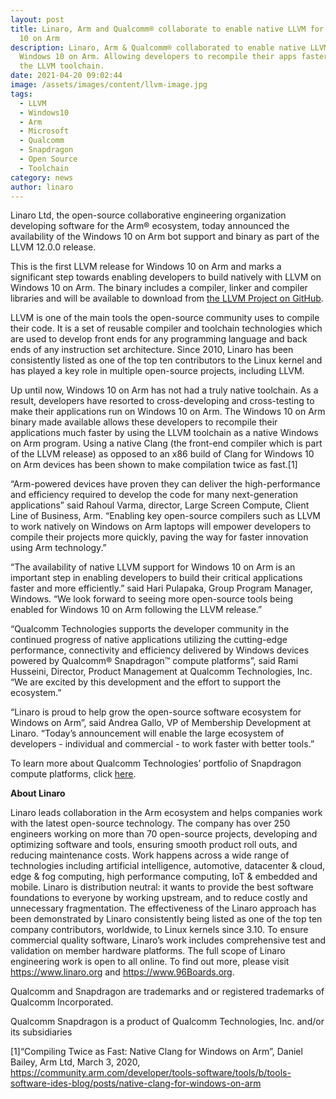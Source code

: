 ```yaml
---
layout: post
title: Linaro, Arm and Qualcomm® collaborate to enable native LLVM for Windows
  10 on Arm
description: Linaro, Arm & Qualcomm® collaborated to enable native LLVM for
  Windows 10 on Arm. Allowing developers to recompile their apps faster by using
  the LLVM toolchain.
date: 2021-04-20 09:02:44
image: /assets/images/content/llvm-image.jpg
tags:
  - LLVM
  - Windows10
  - Arm
  - Microsoft
  - Qualcomm
  - Snapdragon
  - Open Source
  - Toolchain
category: news
author: linaro
---
```

Linaro Ltd, the open-source collaborative engineering organization developing software for the Arm® ecosystem, today announced the availability of the Windows 10 on Arm bot support and binary as part of the LLVM 12.0.0 release. 

This is the first LLVM release for Windows 10 on Arm and marks a significant step towards enabling developers to build natively with LLVM on Windows 10 on  Arm. The binary includes a compiler, linker and compiler libraries and will be available to download from [the LLVM Project on GitHub](https://github.com/llvm/llvm-project/releases).

LLVM is one of the main tools the open-source community uses to compile their code. It is a set of reusable compiler and toolchain technologies which are used to develop front ends for any programming language and back ends of any instruction set architecture. Since 2010, Linaro has been consistently listed as one of the top ten contributors to the Linux kernel and has played a key role in multiple open-source projects, including LLVM.

Up until now, Windows 10 on Arm has not had a truly native toolchain. As a result, developers have resorted to cross-developing and cross-testing to make their applications run on Windows 10 on Arm. The Windows 10 on Arm binary made available allows these developers to recompile their applications much faster by using the LLVM toolchain as a native Windows on Arm program. Using a native Clang (the front-end compiler which is part of the LLVM release) as opposed to an x86 build of Clang for Windows 10 on Arm devices has been shown to make compilation twice as fast.\[1]

“Arm-powered devices have proven they can deliver the high-performance and efficiency required to develop the code for many next-generation applications” said Rahoul Varma, director, Large Screen Compute, Client Line of Business, Arm. “Enabling key open-source compilers such as LLVM to work natively on Windows on Arm laptops will empower developers to compile their projects more quickly, paving the way for faster innovation using Arm technology.”

“The availability of native LLVM support for Windows 10 on Arm is an important step in enabling developers to build their critical applications faster and more efficiently.” said Hari Pulapaka, Group Program Manager, Windows. “We look forward to seeing more open-source tools being enabled for Windows 10 on Arm following the LLVM release.”

“Qualcomm Technologies supports the developer community in the continued progress of native applications utilizing the cutting-edge performance, connectivity and efficiency delivered by Windows devices powered by Qualcomm® Snapdragon™ compute platforms”, said Rami Husseini, Director, Product Management at Qualcomm Technologies, Inc. “We are excited by this development and the effort to support the ecosystem.”

“Linaro is proud to help grow the open-source software ecosystem for Windows on Arm”, said Andrea Gallo, VP of Membership Development at Linaro. “Today’s announcement will enable the large ecosystem of developers - individual and commercial - to work faster with better tools.”

To learn more about Qualcomm Technologies’ portfolio of Snapdragon compute platforms, click [here](https://www.qualcomm.com/products/mobile-computing/mobile-pcs).

**About Linaro** 

Linaro leads collaboration in the Arm ecosystem and helps companies work with the latest open-source technology. The company has over 250 engineers working on more than 70 open-source projects, developing and optimizing software and tools, ensuring smooth product roll outs, and reducing maintenance costs. Work happens across a wide range of technologies including artificial intelligence, automotive, datacenter & cloud, edge & fog computing, high performance computing, IoT & embedded and mobile. Linaro is distribution neutral: it wants to provide the best software foundations to everyone by working upstream, and to reduce costly and unnecessary fragmentation. The effectiveness of the Linaro approach has been demonstrated by Linaro consistently being listed as one of the top ten company contributors, worldwide, to Linux kernels since 3.10. To ensure commercial quality software, Linaro’s work includes comprehensive test and validation on member hardware platforms. The full scope of Linaro engineering work is open to all online. To find out more, please visit <https://www.linaro.org> and <https://www.96Boards.org>.

Qualcomm and Snapdragon are trademarks and or registered trademarks of Qualcomm Incorporated.

Qualcomm Snapdragon is a product of Qualcomm Technologies, Inc. and/or its subsidiaries

\[1]“Compiling Twice as Fast: Native Clang for Windows on Arm”, Daniel Bailey, Arm Ltd, March 3, 2020, <https://community.arm.com/developer/tools-software/tools/b/tools-software-ides-blog/posts/native-clang-for-windows-on-arm>